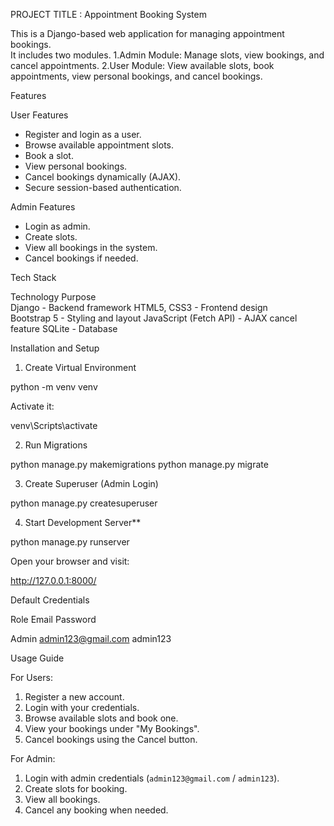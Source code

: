 PROJECT TITLE : Appointment Booking System

This is a Django-based web application for managing appointment bookings.  
It includes two modules.
1.Admin Module: Manage slots, view bookings, and cancel appointments.
2.User Module: View available slots, book appointments, view personal bookings, and cancel bookings.

Features

User Features
- Register and login as a user.
- Browse available appointment slots.
- Book a slot.
- View personal bookings.
- Cancel bookings dynamically (AJAX).
- Secure session-based authentication.

Admin Features
- Login as admin.
- Create slots.
- View all bookings in the system.
- Cancel bookings if needed.

Tech Stack

Technology            Purpose            
Django         -     Backend framework 
HTML5, CSS3    -     Frontend design   
Bootstrap 5   -     Styling and layout
JavaScript (Fetch API) - AJAX cancel feature 
SQLite        -    Database          


Installation and Setup

1. Create Virtual Environment

python -m venv venv

Activate it:

venv\Scripts\activate
 

2. Run Migrations

python manage.py makemigrations
python manage.py migrate

3. Create Superuser (Admin Login)

python manage.py createsuperuser

4. Start Development Server**

python manage.py runserver

Open your browser and visit:

http://127.0.0.1:8000/

Default Credentials

Role   Email                                            Password 

 Admin  [admin123@gmail.com](mailto:admin123@gmail.com)  admin123 

Usage Guide

For Users:

1. Register a new account.
2. Login with your credentials.
3. Browse available slots and book one.
4. View your bookings under "My Bookings".
5. Cancel bookings using the Cancel button.

For Admin:

1. Login with admin credentials (`admin123@gmail.com` / `admin123`).
2. Create slots for booking.
3. View all bookings.
4. Cancel any booking when needed.

